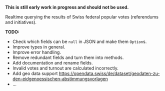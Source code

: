 **This is still early work in progress and should not be used.**

Realtime querying the results of Swiss federal popular votes (referendums and initiatives).

**TODO:**

- Check which fields can be `null` in JSON and make them `Option`s.
- Improve types in general.
- Improve error handling.
- Remove redundant fields and turn them into methods.
- Add documentation and rename fields.
- Invalid votes and turnout are calculated incorrectly.
- Add geo data support https://opendata.swiss/de/dataset/geodaten-zu-den-eidgenoessischen-abstimmungsvorlagen
- …
